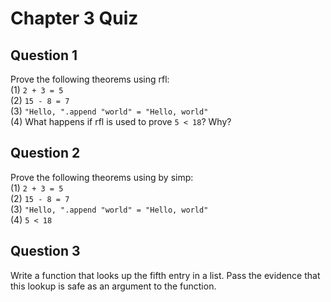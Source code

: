 # Chapter 3 Quiz

## Question 1
Prove the following theorems using rfl: 
<br/>
\(1\) `2 + 3 = 5`\
\(2\) `15 - 8 = 7`\
\(3\) `"Hello, ".append "world" = "Hello, world"` <br/>
\(4\) What happens if rfl is used to prove `5 < 18`? Why?

## Question 2
Prove the following theorems using by simp: <br/>
\(1\) `2 + 3 = 5`\
\(2\) `15 - 8 = 7`\
\(3\) `"Hello, ".append "world" = "Hello, world"`\
\(4\) `5 < 18`

## Question 3
Write a function that looks up the fifth entry in a list. Pass the evidence that this lookup is safe as an argument to the function.
